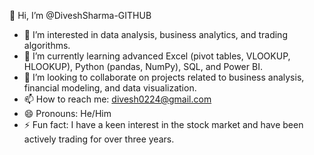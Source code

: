 👋 Hi, I’m @DiveshSharma-GITHUB
- 👀 I’m interested in data analysis, business analytics, and trading algorithms.
- 🌱 I’m currently learning advanced Excel (pivot tables, VLOOKUP, HLOOKUP), Python (pandas, NumPy), SQL, and Power BI.
- 💞️ I’m looking to collaborate on projects related to business analysis, financial modeling, and data visualization.
- 📫 How to reach me: divesh0224@gmail.com
- 😄 Pronouns: He/Him
- ⚡ Fun fact: I have a keen interest in the stock market and have been actively trading for over three years.


<!---
DiveshSharma-GITHUB/DiveshSharma-GITHUB is a ✨ special ✨ repository because its `README.md` (this file) appears on your GitHub profile.
You can click the Preview link to take a look at your changes.
--->
